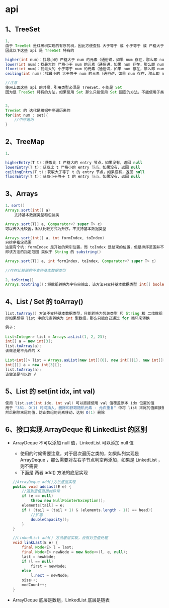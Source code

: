 # **api**



## 1、TreeSet

```java
1、
由于 TreeSet 是红黑树实现的有序的树，因此方便查找 大于等于 或 小于等于 或 严格大于 或 严格小于 某个值的 值
因此以下这些 api 是 TreeSet 特有的

higher(int num)：找最小的 严格大于 num 的元素（通俗讲，如果 num 存在，那么即 num 所在节点的右子节点）
lower(int num)：找最大的 严格小于 num 的元素（通俗讲，如果 num 存在，那么即 num 所在节点的左子节点）
floor(int num)：找最大的 小于等于 num 的元素（通俗讲，如果 num 存在，那么即 num 本身，否则假设 num 虚拟存在，那么即为 num 的左子节点）
ceiling(int num)：找最小的 大于等于 num 的元素（通俗讲，如果 num 存在，那么即 num 本身，否则假设 num 虚拟存在，那么即为 num 的右子节点）

//注意
使用上面这些 api 的时候，引用类型必须是 TreeSet，不能是 Set
因为是 TreeSet 特有的方法，如果使用 Set 那么只能使用 Set 固定的方法，不能使用子类的方法


2、
TreeSet 的 迭代是根据中序遍历来的
for(int num : set){
	//中序遍历
}
```





## 2、TreeMap

```java
1、

higherEntry(T t)：获取比 t 严格大的 entry 节点，如果没有，返回 null
lowerEntry(T t)：获取比 t 严格小的 entry 节点，如果没有，返回 null
ceilingEntry(T t)：获取大于等于 t 的 entry 节点，如果没有，返回 null
floorEntry(T t)：获取小于等于 t 的 entry 节点，如果没有，返回 null
```





## 3、Arrays

```java
1、sort()
Arrays.sort(int[] a) 
    支持基本数据类型和包装类

Arrays.sort(T[] a, Comparator<? super T> c)
可以传入比较器，默认比较方式为升序，不支持基本数据类型

Arrays.sort(int[] a, int formIndex, toIndex)
只排序指定范围
这里有个坑：formIndex 是开始的索引位置，而 toIndex 是结束的位置，但是排序范围并不包含 toIndex
即该方法的指定范围 类似于 String 的 substring()

Arrays.sort(T[] a, int formIndex, toIndex, Comparator<? super T> c)
    
//存在比较器的不支持基本数据类型
    
2、toString()
Arrays.toString()：将数组转换为字符串输出，该方法只支持基本数据类型 int[] boolean[] 之类的，其他的不支持
```





## 4、List / Set 的 toArray()

```java
list.toArray() 方法不支持基本数据类型，只能转换为包装类型 和 String 和 二维数组 int[][] 等
即如果想将 list 中的元素转换为 int 型数组，那么只能自己通过 for 循环来转换

例子：
    
List<Integer> list = Arrays.asList(1, 2, 23);
int[] a = new int[3];
list.toArray(a);
该做法是不允许的 X
    
List<int[]> list = Arrays.asList(new int[]{0}, new int[]{1}, new int[]{3, 4});
int[][] a = new int[3][];
list.toArray(a);
该做法是可以的 √
```



## 5、List 的 set(int idx, int val)

```java
使用 list.set(int idx, int val) 可以直接使用 val 值覆盖原本 idx 位置的值
用于 "381. O(1) 时间插入、删除和获取随机元素 - 允许重复" 中将 list 末尾的值直接覆盖到要删除的 idx 位置的值，
然后删除末尾的值，防止数组的元素移动，达到 O(1) 删除
```



## 6、接口实现 ArrayDeque 和 LinkedList 的区别

- ArrayDeque 不可以添加 null 值，LinkedList 可以添加 null 值

  - 使用的时候需要注意，对于层次遍历之类的，如果队列实现是 ArrayDeque ，那么需要对左右子节点判空再添加，如果是 LinkedList ，则不需要
  - 下面是 两者 add() 方法的底层实现

  ```java
  //ArrayDeque add()方法底层实现
  public void addLast(E e) {
      //遇到空值直接抛异常
      if (e == null)
          throw new NullPointerException();
      elements[tail] = e;
      if ( (tail = (tail + 1) & (elements.length - 1)) == head){
          //扩容
          doubleCapacity();
      }
  }
  
  //LinkedList add() 方法底层实现，没有对空值处理
  void linkLast(E e) {
      final Node<E> l = last;
      final Node<E> newNode = new Node<>(l, e, null);
      last = newNode;
      if (l == null)
          first = newNode;
      else
          l.next = newNode;
      size++;
      modCount++;
  }
  ```

  

- ArrayDeque 底层是数组，LinkedList 底层是链表

